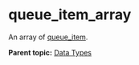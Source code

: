 # queue_item_array

An array of [queue_item](r_queue_item.md#).

**Parent topic:** [Data Types](../data_types/c_datatypes.md)

